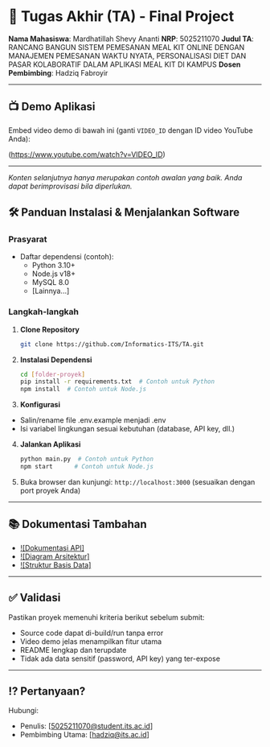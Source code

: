 # 🏁 Tugas Akhir (TA) - Final Project

**Nama Mahasiswa**: Mardhatillah Shevy Ananti
**NRP**: 5025211070
**Judul TA**: RANCANG BANGUN SISTEM PEMESANAN MEAL KIT ONLINE DENGAN MANAJEMEN PEMESANAN WAKTU NYATA, PERSONALISASI DIET DAN PASAR KOLABORATIF DALAM APLIKASI MEAL KIT DI KAMPUS
**Dosen Pembimbing**: Hadziq Fabroyir

---

## 📺 Demo Aplikasi  
Embed video demo di bawah ini (ganti `VIDEO_ID` dengan ID video YouTube Anda):  

(https://www.youtube.com/watch?v=VIDEO_ID)  

---

*Konten selanjutnya hanya merupakan contoh awalan yang baik. Anda dapat berimprovisasi bila diperlukan.*

## 🛠 Panduan Instalasi & Menjalankan Software  

### Prasyarat  
- Daftar dependensi (contoh):
  - Python 3.10+
  - Node.js v18+
  - MySQL 8.0
  - [Lainnya...]

### Langkah-langkah  
1. **Clone Repository**  
   ```bash
   git clone https://github.com/Informatics-ITS/TA.git
   ```
2. **Instalasi Dependensi**
   ```bash
   cd [folder-proyek]
   pip install -r requirements.txt  # Contoh untuk Python
   npm install  # Contoh untuk Node.js
   ```
3. **Konfigurasi**
- Salin/rename file .env.example menjadi .env
- Isi variabel lingkungan sesuai kebutuhan (database, API key, dll.)
4. **Jalankan Aplikasi**
   ```bash
   python main.py  # Contoh untuk Python
   npm start      # Contoh untuk Node.js
   ```
5. Buka browser dan kunjungi: `http://localhost:3000` (sesuaikan dengan port proyek Anda)

---

## 📚 Dokumentasi Tambahan

- [![Dokumentasi API]](docs/api.md)
- [![Diagram Arsitektur]](docs/architecture.png)
- [![Struktur Basis Data]](docs/database_schema.sql)

---

## ✅ Validasi

Pastikan proyek memenuhi kriteria berikut sebelum submit:
- Source code dapat di-build/run tanpa error
- Video demo jelas menampilkan fitur utama
- README lengkap dan terupdate
- Tidak ada data sensitif (password, API key) yang ter-expose

---

## ⁉️ Pertanyaan?

Hubungi:
- Penulis: [5025211070@student.its.ac.id]
- Pembimbing Utama: [hadziq@its.ac.id]
